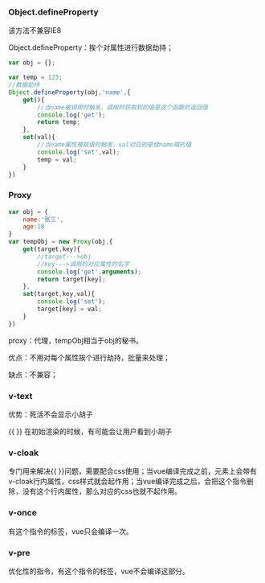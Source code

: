 ### Object.defineProperty

该方法不兼容IE8

Object.defineProperty：挨个对属性进行数据劫持；

```javascript
var obj = {};

var temp = 123;
//数据劫持
Object.defineProperty(obj,'name',{
    get(){
        //当name被调用时触发，调用时获取到的值是这个函数的返回值
        console.log('get');
        return temp;
    },
    set(val){
        //当name属性被赋值时触发，val对应的是给name赋的值
        console.log('set',val);
        temp = val;
    }
})
```

### Proxy

```javascript
var obj = {
    name:'张三',
    age:18
}
var tempObj = new Proxy(obj,{
    get(target,key){
        //target--->obj
        //key--->调用的对应属性的名字
        console.log('get',arguments);
        return target[key];
    },
    set(target,key,val){
        console.log('set');
        target[key] = val;
    }
})
```

proxy：代理，tempObj相当于obj的秘书。

优点：不用对每个属性挨个进行劫持，批量来处理；

缺点：不兼容；



### v-text

优势：死活不会显示小胡子

{{ }} 在初始渲染的时候，有可能会让用户看到小胡子



### v-cloak

专门用来解决{{ }}问题，需要配合css使用；当vue编译完成之前，元素上会带有v-cloak行内属性，css样式就会起作用；当vue编译完成之后，会把这个指令删除，没有这个行内属性，那么对应的css也就不起作用。

### v-once

有这个指令的标签，vue只会编译一次。

### v-pre

优化性的指令，有这个指令的标签，vue不会编译这部分。







